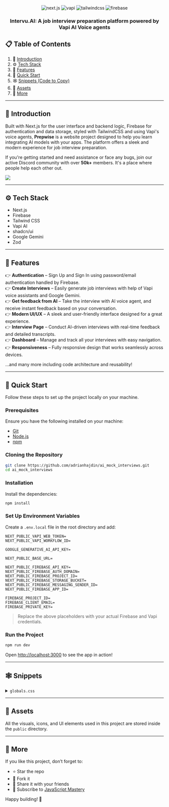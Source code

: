 

  <div align="center">
    <img src="https://img.shields.io/badge/-Next.JS-black?style=for-the-badge&logoColor=white&logo=nextdotjs&color=black" alt="next.js" />
    <img src="https://img.shields.io/badge/-Vapi-white?style=for-the-badge&color=5dfeca" alt="vapi" />
    <img src="https://img.shields.io/badge/-Tailwind_CSS-black?style=for-the-badge&logoColor=white&logo=tailwindcss&color=06B6D4" alt="tailwindcss" />
    <img src="https://img.shields.io/badge/-Firebase-black?style=for-the-badge&logoColor=white&logo=firebase&color=DD2C00" alt="firebase" />
  </div>

  <h3 align="center">Intervu.AI: A job interview preparation platform powered by Vapi AI Voice agents</h3>



## 📋 <a name="table">Table of Contents</a>

1. 🤖 [Introduction](#introduction)  
2. ⚙️ [Tech Stack](#tech-stack)  
3. 🔋 [Features](#features)  
4. 🤸 [Quick Start](#quick-start)  
5. 🕸️ [Snippets (Code to Copy)](#snippets)  
6. 🔗 [Assets](#links)  
7. 🚀 [More](#more)  

---

## <a name="introduction">🤖 Introduction</a>

Built with Next.js for the user interface and backend logic, Firebase for authentication and data storage, styled with TailwindCSS and using Vapi's voice agents, **Prepwise** is a website project designed to help you learn integrating AI models with your apps. The platform offers a sleek and modern experience for job interview preparation.

If you're getting started and need assistance or face any bugs, join our active Discord community with over **50k+** members. It's a place where people help each other out.

<a href="https://discord.com/invite/n6EdbFJ" target="_blank">
  <img src="https://github.com/sujatagunale/EasyRead/assets/151519281/618f4872-1e10-42da-8213-1d69e486d02e" />
</a>

---

## <a name="tech-stack">⚙️ Tech Stack</a>

- Next.js  
- Firebase  
- Tailwind CSS  
- Vapi AI  
- shadcn/ui  
- Google Gemini  
- Zod  

---

## <a name="features">🔋 Features</a>

👉 **Authentication** – Sign Up and Sign In using password/email authentication handled by Firebase.  
👉 **Create Interviews** – Easily generate job interviews with help of Vapi voice assistants and Google Gemini.  
👉 **Get feedback from AI** – Take the interview with AI voice agent, and receive instant feedback based on your conversation.  
👉 **Modern UI/UX** – A sleek and user-friendly interface designed for a great experience.  
👉 **Interview Page** – Conduct AI-driven interviews with real-time feedback and detailed transcripts.  
👉 **Dashboard** – Manage and track all your interviews with easy navigation.  
👉 **Responsiveness** – Fully responsive design that works seamlessly across devices.  

...and many more including code architecture and reusability!

---

## <a name="quick-start">🤸 Quick Start</a>

Follow these steps to set up the project locally on your machine.

### **Prerequisites**

Ensure you have the following installed on your machine:

- [Git](https://git-scm.com/)  
- [Node.js](https://nodejs.org/en)  
- [npm](https://www.npmjs.com/)  

### **Cloning the Repository**

```bash
git clone https://github.com/adrianhajdin/ai_mock_interviews.git
cd ai_mock_interviews
```

### **Installation**

Install the dependencies:

```bash
npm install
```

### **Set Up Environment Variables**

Create a `.env.local` file in the root directory and add:

```env
NEXT_PUBLIC_VAPI_WEB_TOKEN=
NEXT_PUBLIC_VAPI_WORKFLOW_ID=

GOOGLE_GENERATIVE_AI_API_KEY=

NEXT_PUBLIC_BASE_URL=

NEXT_PUBLIC_FIREBASE_API_KEY=
NEXT_PUBLIC_FIREBASE_AUTH_DOMAIN=
NEXT_PUBLIC_FIREBASE_PROJECT_ID=
NEXT_PUBLIC_FIREBASE_STORAGE_BUCKET=
NEXT_PUBLIC_FIREBASE_MESSAGING_SENDER_ID=
NEXT_PUBLIC_FIREBASE_APP_ID=

FIREBASE_PROJECT_ID=
FIREBASE_CLIENT_EMAIL=
FIREBASE_PRIVATE_KEY=
```

> Replace the above placeholders with your actual Firebase and Vapi credentials.

### **Run the Project**

```bash
npm run dev
```

Open [http://localhost:3000](http://localhost:3000) to see the app in action!

---

## <a name="snippets">🕸️ Snippets</a>

<details>
<summary><code>globals.css</code></summary>

```css
@import "tailwindcss";

@plugin "tailwindcss-animate";

@custom-variant dark (&:is(.dark *));

@theme {
  --color-success-100: #49de50;
  --color-success-200: #42c748;
  --color-destructive-100: #f75353;
  --color-destructive-200: #c44141;
  ...
}
```
</details>

---

## <a name="links">🔗 Assets</a>

All the visuals, icons, and UI elements used in this project are stored inside the `public` directory.

---

## <a name="more">🚀 More</a>

If you like this project, don’t forget to:

- ⭐ Star the repo  
- 🍴 Fork it  
- 📢 Share it with your friends  
- 🎥 Subscribe to [JavaScript Mastery](https://www.youtube.com/@javascriptmastery/videos)  

Happy building! 🚀
